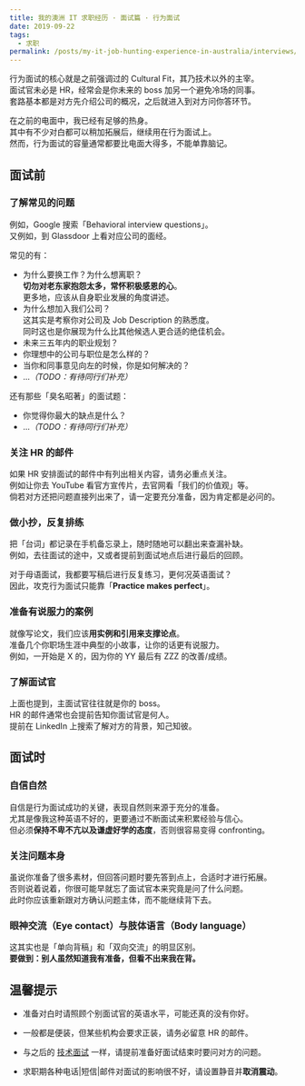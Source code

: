```yaml
---
title: 我的澳洲 IT 求职经历 · 面试篇 · 行为面试
date: 2019-09-22
tags:
  - 求职
permalink: /posts/my-it-job-hunting-experience-in-australia/interviews/behavioral-interview.html
---
```


行为面试的核心就是之前强调过的 Cultural Fit，其乃技术以外的主宰。  
面试官未必是 HR，经常会是你未来的 boss 加另一个避免冷场的同事。  
套路基本都是对方先介绍公司的概况，之后就进入到对方问你答环节。

在之前的电面中，我已经有足够的热身。  
其中有不少对白都可以稍加拓展后，继续用在行为面试上。  
然而，行为面试的容量通常都要比电面大得多，不能单靠脑记。

## 面试前

### 了解常见的问题

例如，Google 搜索「Behavioral interview questions」。  
又例如，到 Glassdoor 上看对应公司的面经。

常见的有：

* 为什么要换工作？为什么想离职？  
  **切勿对老东家抱怨太多，常怀积极感恩的心**。  
  更多地，应该从自身职业发展的角度讲述。
* 为什么想加入我们公司？  
  这其实是考察你对公司及 Job Description 的熟悉度。  
  同时这也是你展现为什么比其他候选人更合适的绝佳机会。
* 未来三五年内的职业规划？
* 你理想中的公司与职位是怎么样的？
* 当你和同事意见向左的时候，你是如何解决的？
* ...*（TODO：有待同行们补充）*

还有那些「臭名昭著」的面试题：

* 你觉得你最大的缺点是什么？
* ...*（TODO：有待同行们补充）*

### 关注 HR 的邮件

如果 HR 安排面试的邮件中有列出相关内容，请务必重点关注。  
例如让你去 YouTube 看官方宣传片，去官网看「我们的价值观」等。  
倘若对方还把问题直接列出来了，请一定要充分准备，因为肯定都是必问的。

### 做小抄，反复排练

把「台词」都记录在手机备忘录上，随时随地可以翻出来查漏补缺。  
例如，去往面试的途中，又或者提前到面试地点后进行最后的回顾。

对于母语面试，我都要写稿后进行反复练习，更何况英语面试？  
因此，攻克行为面试只能靠「**Practice makes perfect**」。

### 准备有说服力的案例

就像写论文，我们应该**用实例和引用来支撑论点**。  
准备几个你职场生涯中典型的小故事，让你的话更有说服力。  
例如，一开始是 X 的，因为你的 YY 最后有 ZZZ 的改善/成绩。

### 了解面试官

上面也提到，主面试官往往就是你的 boss。  
HR 的邮件通常也会提前告知你面试官是何人。  
提前在 LinkedIn 上搜索了解对方的背景，知己知彼。

## 面试时

### 自信自然

自信是行为面试成功的关键，表现自然则来源于充分的准备。  
尤其是像我这种英语不好的，更要通过不断面试来积累经验与信心。  
但必须**保持不卑不亢以及谦虚好学的态度**，否则很容易变得 confronting。

### 关注问题本身

虽说你准备了很多素材，但回答问题时要先答到点上，合适时才进行拓展。  
否则说着说着，你很可能早就忘了面试官本来究竟是问了什么问题。  
此时你应该重新跟对方确认问题主体，而不能继续背下去。

### 眼神交流（Eye contact）与肢体语言（Body language）

这其实也是「单向背稿」和「双向交流」的明显区别。  
**要做到：别人虽然知道我有准备，但看不出来我在背。**

## 温馨提示

* 准备对白时请照顾个别面试官的英语水平，可能还真的没有你好。

* 一般都是便装，但某些机构会要求正装，请务必留意 HR 的邮件。

* 与之后的 [技术面试](./3_2-technical-interview.md) 一样，请提前准备好面试结束时要问对方的问题。

* 求职期各种电话|短信|邮件对面试的影响很不好，请设置静音并**取消震动**。
